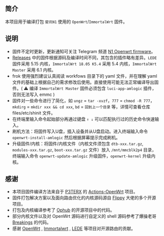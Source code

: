 ## 简介

本项目用于编译打包 `斐讯N1` 使用的 `OpenWrt`/`ImmortalWrt` 固件。

## 说明

- 固件不定时更新，更新通知可关注 Telegram 频道 [N1 Openwrt firmware](https://t.me/zhenzhushan)。
- [Releases](https://github.com/ffuqiangg/build_openwrt/releases) 中的固件根据源码及编译时间不同，其包含的插件略有差异。`LEDE` 固件采用 5.15 内核，`ImmortalWrt 18.05 K5.4` 采用 5.4 内核，`ImmortalWrt Master` 采用 6.1 内核。
- frok 使用强烈建议认真阅读 workfows 目录下的 yaml 文件，并在理解 yaml 文件的基础上根据自己的需求修改后使用。直接使用可能无法正常编译导出固件。( ⚠️ 编译 `ImmortalWrt Master` 固件必须包含 `luci-app-amlogic` 插件，否则无法写入 emmc )
- 固件对一些命令进行了简化，如 `ungz` = `tar -xvzf`，`777` = `chmod -R 777`，`mkdirg` = `mkdir xxx && cd xxx`, `bd` = `回到上一个目录` 等，详情可查看仓库 files/etc/shinit 文件。
- 在终端里输入命令起始部分再通过键盘 `↑ ↓` 可以匹配执行过的历史命令快速输入。
- 刷机方法：将固件写入U盘，插入设备并从U盘启动。进入终端输入命令 `openwrt-install-amlogic` 然后根据屏幕提示完成刷机。
- 升级固件/内核：将固件/内核文件（内核文件须包含 `dtb-xxx.tar.gz`, `modules-xxx.tar.gz`, `boot-xxx.tar.gz` 文件）放入 `/mnt/mmcblk2p4` 目录，终端输入命令 `openwrt-update-amlogic` 升级固件，`openwrt-kernel` 升级内核。

## 感谢

- 本项目固件编译方法来自于 [P3TERX](https://p3terx.com) 的 [Actions-OpenWrt](https://github.com/P3TERX/Actions-OpenWrt) 项目。
- 固件打包解决方案以及面向路由优化的内核源码源自 [Flippy](https://github.com/unifreq) 大佬的多个开源项目。
- 打包及内核编译参考了 [Ophub](https://github.com/ophub) 的开源项目中的代码。
- 部分内核文件以及对 OpenWrt 源码进行自定义的 shell 源码参考了爆操老哥 [Breakings](https://github.com/breakings) 的代码。
- 感谢 [OpenWrt](https://github.com/openwrt/openwrt) , [Immortalwrt](https://github.com/immortalwrt/immortalwrt) , [LEDE](https://github.com/coolsnowwolf/lede) 等项目对开源路由的贡献。
